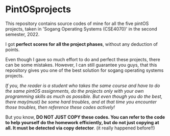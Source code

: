 # PintOSprojects

This repository contains source codes of mine for all the five pintOS projects, taken in 'Sogang Operating Systems (CSE4070)' in the second semester, 2022.

I got **perfect scores for all the project phases**, without any deduction of points.

Even though I gave so much effort to do and perfect these projects, there can be some mistakes. However, I can still guarantee you guys, that this repository gives you one of the best solution for sogang operating systems projects.

*If you, the reader is a student who takes the same course and have to do the same pintOS assignments, do the projects only with your own programming skills as much as possible. But even though you do the best, there may(must) be some hard troubles, and at that time you encounter those troubles, then reference these codes actively!*

But you know, **DO NOT JUST COPY these codes. You can refer to the code to help yourself do the homework efficiently, but do not just copying at all. It must be detected via copy detector**. (it really happened before!!)
